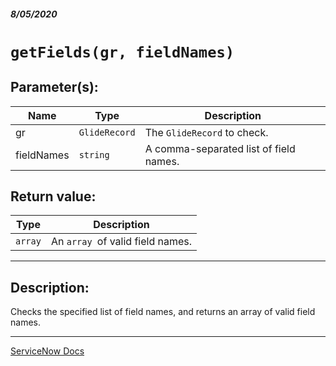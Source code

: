 ##### 8/05/2020
# `getFields(gr, fieldNames)`
## Parameter(s):
| Name | Type | Description |
|---|---|---|
| gr | `GlideRecord` | The `GlideRecord` to check. |
| fieldNames | `string` | A comma-separated list of field names. |

## Return value:
| Type | Description |
|---|---|
| `array` | An `array `of valid field names. |

---

## Description:
Checks the specified list of field names, and returns an array of valid field names.

---

[ServiceNow Docs](https://developer.servicenow.com/dev.do#!/reference/api/newyork/server/no-namespace/c_GlideSPScriptableScopedAPI#r_GSPS-getFields_GR_S)
